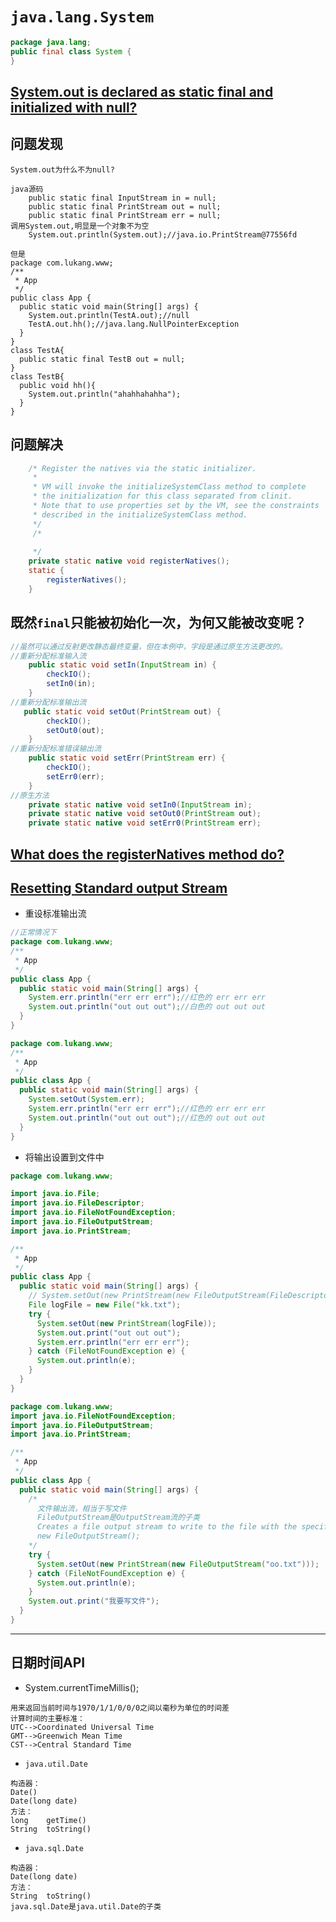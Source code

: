 # `java.lang.System`
```java
package java.lang;
public final class System {
}
```
## [System.out is declared as static final and initialized with null?](https://stackoverflow.com/questions/31743760/system-out-is-declared-as-static-final-and-initialized-with-null)
## 问题发现
```
System.out为什么不为null?

java源码
    public static final InputStream in = null;
    public static final PrintStream out = null;
    public static final PrintStream err = null;
调用System.out,明显是一个对象不为空
    System.out.println(System.out);//java.io.PrintStream@77556fd
    
但是
package com.lukang.www;
/**
 * App
 */
public class App {
  public static void main(String[] args) {
    System.out.println(TestA.out);//null
    TestA.out.hh();//java.lang.NullPointerException
  }
}
class TestA{
  public static final TestB out = null;
}
class TestB{
  public void hh(){
    System.out.println("ahahhahahha");
  }
}
```
## 问题解决
```java
    /* Register the natives via the static initializer.
     *
     * VM will invoke the initializeSystemClass method to complete
     * the initialization for this class separated from clinit.
     * Note that to use properties set by the VM, see the constraints
     * described in the initializeSystemClass method.
     */
     /*
     
     */
    private static native void registerNatives();
    static {
        registerNatives();
    }
```
## 既然`final`只能被初始化一次，为何又能被改变呢？
```java
//虽然可以通过反射更改静态最终变量，但在本例中，字段是通过原生方法更改的。
//重新分配标准输入流
    public static void setIn(InputStream in) {
        checkIO();
        setIn0(in);
    }
//重新分配标准输出流
   public static void setOut(PrintStream out) {
        checkIO();
        setOut0(out);
    }
//重新分配标准错误输出流
    public static void setErr(PrintStream err) {
        checkIO();
        setErr0(err);
    }
//原生方法
    private static native void setIn0(InputStream in);
    private static native void setOut0(PrintStream out);
    private static native void setErr0(PrintStream err);
```
## [What does the registerNatives method do?](https://stackoverflow.com/questions/1010645/what-does-the-registernatives-method-do)
## [Resetting Standard output Stream](https://stackoverflow.com/questions/5339499/resetting-standard-output-stream)
* 重设标准输出流
```java
//正常情况下
package com.lukang.www;
/**
 * App
 */
public class App {
  public static void main(String[] args) {
    System.err.println("err err err");//红色的 err err err
    System.out.println("out out out");//白色的 out out out  
  }
}
```
```java
package com.lukang.www;
/**
 * App
 */
public class App {
  public static void main(String[] args) {
    System.setOut(System.err);
    System.err.println("err err err");//红色的 err err err
    System.out.println("out out out");//红色的 out out out  
  }
}
```
* 将输出设置到文件中
```java
package com.lukang.www;

import java.io.File;
import java.io.FileDescriptor;
import java.io.FileNotFoundException;
import java.io.FileOutputStream;
import java.io.PrintStream;

/**
 * App
 */
public class App {
  public static void main(String[] args) {
    // System.setOut(new PrintStream(new FileOutputStream(FileDescriptor.out)));
    File logFile = new File("kk.txt");
    try {
      System.setOut(new PrintStream(logFile));
      System.out.print("out out out");
      System.err.println("err err err");
    } catch (FileNotFoundException e) {
      System.out.println(e);
    }
  }
}
```
```java
package com.lukang.www;
import java.io.FileNotFoundException;
import java.io.FileOutputStream;
import java.io.PrintStream;

/**
 * App
 */
public class App {
  public static void main(String[] args) {
    /*
      文件输出流，相当于写文件
      FileOutputStream是OutputStream流的子类
      Creates a file output stream to write to the file with the specified name.
      new FileOutputStream();
    */
    try {
      System.setOut(new PrintStream(new FileOutputStream("oo.txt")));
    } catch (FileNotFoundException e) {
      System.out.println(e);
    }
    System.out.print("我要写文件");
  }
}
```
***
## 日期时间API
* System.currentTimeMillis();
```
用来返回当前时间与1970/1/1/0/0/0之间以毫秒为单位的时间差
计算时间的主要标准：
UTC-->Coordinated Universal Time
GMT-->Greenwich Mean Time
CST-->Central Standard Time
```
* `java.util.Date`
```
构造器：
Date()
Date​(long date)
方法：
long	getTime()
String	toString()
```
* `java.sql.Date`
```
构造器：
Date​(long date)
方法：
String	toString()
java.sql.Date是java.util.Date的子类
```
